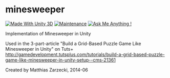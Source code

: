 # minesweeper

[![Made With Unity 3D](https://img.shields.io/badge/Made%20With-Unity%203D-blue.svg)](https://unity3d.com/de) [![Maintenance](https://img.shields.io/badge/Maintained%3F-no-red.svg)](https://bitbucket.org/lbesson/ansi-colors) [![Ask Me Anything !](https://img.shields.io/badge/Ask%20me-anything-1abc9c.svg)](https://matthewongamedesign.wordpress.com/)

Implementation of Minesweeper in Unity

Used in the 3-part-article "Build a Grid-Based Puzzle Game Like Minesweeper in Unity" on Tuts+
http://gamedevelopment.tutsplus.com/tutorials/build-a-grid-based-puzzle-game-like-minesweeper-in-unity-setup--cms-21361

Created by Matthias Zarzecki, 2014-06
